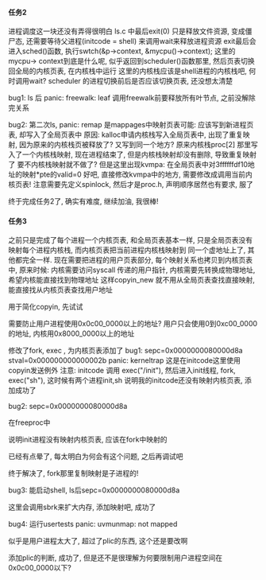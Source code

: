 

#### 任务2
进程调度这一块还没有弄得很明白
ls.c 中最后exit(0) 只是释放文件资源, 变成僵尸态, 还需要等待父进程(initcode = shell) 来调用wait来释放进程资源
exit最后会进入sched()函数, 执行swtch(&p->context, &mycpu()->context);
这里的mycpu-> context到底是什么呢, 似乎返回到scheduler()函数那里, 然后页表切换回全局的内核页表, 在内核栈中运行
这里的内核栈应该是shell进程的内核栈吧, 何时调用wait?
scheduler 的进程切换前后是否应该切换页表, 还没想太清楚

bug1:
ls 后 panic: freewalk: leaf
调用freewalk前要释放所有叶节点, 之前没解除完关系

bug2:
第二次ls, panic: remap
是mappages中映射页表可能: 应该写到新进程页表, 却写入了全局页表中
原因: kalloc申请内核栈写入全局页表中, 出现了重复映射, 因为原来的内核栈页被释放了? 又写到同一个地方?
原来内核栈proc[2] 那里写入了一个内核栈映射, 现在进程结束了, 但是内核栈映射却没有删除, 导致重复映射了
要不内核栈映射就不做了? 但是这里出现kvmpa: 在全局页表中对3ffffffdf10地址的映射*pte的valid=0
好吧, 直接修改kvmpa中的地方, 需要修改成调用当前内核页表!
注意需要先定义spinlock, 然后才是proc.h, 声明顺序居然也有要求, 服了

终于完成任务2了, 确实有难度, 继续加油, 我很棒!


#### 任务3
之前只是完成了每个进程一个内核页表, 和全局页表基本一样, 只是全局页表没有映射每个进程内核栈, 而内核页表把当前进程内核栈映射到
同一个虚地址上了, 其他都完全一样.
现在需要把进程的用户页表部分, 每个映射关系也拷贝到内核页表中, 
原来时候: 内核需要访问syscall 传递的用户指针, 内核需要先转换成物理地址, 希望内核能直接找到物理地址
这样copyin_new 就不用从全局页表查找直接映射, 能直接找从内核页表查找用户地址

用于简化copyin, 先试试

需要防止用户进程使用0x0c00_0000以上的地址? 用户只会使用0到0xc00_0000的地址, 内核用0x8000_0000以上的地址

修改了fork, exec , 为内核页表添加了
bug1: sepc=0x0000000080000d8a stval=0x000000000000002b
panic: kerneltrap
这是在initcode这里使用copyin发送例外
注意: initcode 调用 exec("/init"), 然后进入init线程, fork, exec("sh"), 这时候有两个进程init,sh
说明我的initcode还没有映射内核页表, 添加成功了

bug2: sepc=0x0000000080000d8a 

在freeproc中

说明init进程没有映射内核页表, 应该在fork中映射的

已经有点晕了, 每太明白为何会有这个问题, 之后再调试吧

终于解决了, fork那里复制映射是子进程的!



bug3: 能启动shell, ls后sepc=0x0000000080000d8a 

这里会调用sbrk来扩大内存, 添加映射吧, 成功了



bug4: 运行usertests panic: uvmunmap: not mapped

似乎是用户进程太大了, 超过了plic的东西, 这个还是要改啊

添加plic的判断, 成功了, 但是还不是很理解为何要限制用户进程空间在0x0c00_0000以下?